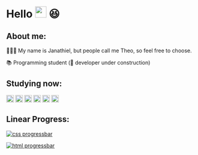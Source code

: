 # Hello <img src="https://media.giphy.com/media/hvRJCLFzcasrR4ia7z/giphy.gif" width="30"> 😆

<h2> About me:</h2>
 
<p> 🙋🏽‍♂️ My name is Janathiel, but people call me Theo, so feel free to choose. <p>
<p> 📚 Programming student (🚧 developer under construction) <p>

<h2> Studying now: </h2>
 
  <code><img height="20" src="https://img.shields.io/badge/HTML5-E34F26?style=for-the-badge&logo=html5&logoColor=white"></code>
  <code><img height="20" src="https://img.shields.io/badge/CSS3-1572B6?style=for-the-badge&logo=css3&logoColor=white"></code>
  <code><img height="20" src="https://img.shields.io/badge/JavaScript-F7DF1E?style=for-the-badge&logo=javascript&logoColor=black"></code>
  <code><img height="20" src="https://img.shields.io/badge/Python-F7DF1E?style=for-the-badge&logo=python&logoColor=black"></code>
  <code><img height="20" src="https://img.shields.io/badge/Ruby-CC342D?style=for-the-badge&logo=ruby&logoColor=white"></code>
  <code><img height="20" src="https://img.shields.io/badge/Ruby_on_Rails-CC0000?style=for-the-badge&logo=ruby-on-rails&logoColor=white"></code>


<h2> Linear Progress: </h2>

[![css progressbar](https://readme-components.vercel.app/api?component=linearprogress&skill=css&value=50)](https://github.com/harish-sethuraman/readme-components)

[![html progressbar](https://readme-components.vercel.app/api?component=linearprogress&skill=html&value=50)](https://github.com/harish-sethuraman/readme-components)
